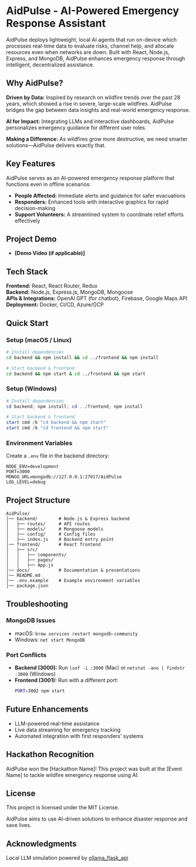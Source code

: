# AidPulse - AI-Powered Emergency Response Assistant

AidPulse deploys lightweight, local AI agents that run on-device which processes real-time data to evaluate risks, channel help, and allocate resources even when networks are down. Built with React, Node.js, Express, and MongoDB, AidPulse enhances emergency response through intelligent, decentralized assistance.

## Why AidPulse?  

**Driven by Data:** Inspired by research on wildfire trends over the past 28 years, which showed a rise in severe, large-scale wildfires. AidPulse bridges the gap between data insights and real-world emergency response.  

**AI for Impact:** Integrating LLMs and interactive dashboards, AidPulse personalizes emergency guidance for different user roles.  

**Making a Difference:** As wildfires grow more destructive, we need smarter solutions—AidPulse delivers exactly that.  

## Key Features  

AidPulse serves as an AI-powered emergency response platform that functions even in offline scenarios:

- **People Affected:** Immediate alerts and guidance for safer evacuations 
- **Responders:** Enhanced tools with interactive graphics for rapid decision-making 
- **Support Volunteers:** A streamlined system to coordinate relief efforts effectively

## Project Demo
- **[Demo Video (if applicable)]**

## Tech Stack  

**Frontend:** React, React Router, Redux  
**Backend:** Node.js, Express.js, MongoDB, Mongoose  
**APIs & Integrations:** OpenAI GPT (for chatbot), Firebase, Google Maps API  
**Deployment:** Docker, CI/CD, Azure/GCP  

## Quick Start  

### Setup (macOS / Linux)  
```bash  
# Install dependencies  
cd backend && npm install && cd ../frontend && npm install  

# Start backend & frontend  
cd backend && npm start & cd ../frontend && npm start  
```

### Setup (Windows)  
```powershell  
# Install dependencies  
cd backend; npm install; cd ../frontend; npm install  

# Start backend & frontend  
start cmd /k "cd backend && npm start"  
start cmd /k "cd frontend && npm start"  
```

### Environment Variables  

Create a `.env` file in the backend directory:  
```plaintext  
NODE_ENV=development  
PORT=3000  
MONGO_URL=mongodb://127.0.0.1:27017/AidPulse  
LOG_LEVEL=debug  
```

## Project Structure  

```
AidPulse/  
│── backend/        # Node.js & Express backend  
│   ├── routes/     # API routes  
│   ├── models/     # Mongoose models  
│   ├── config/     # Config files  
│   ├── index.js    # Backend entry point  
│── frontend/       # React frontend  
│   ├── src/  
│   │   ├── components/  
│   │   ├── pages/  
│   │   ├── App.js  
│── docs/           # Documentation & presentations  
│── README.md  
│── .env.example    # Example environment variables  
│── package.json  
```

## Troubleshooting  

### MongoDB Issues  
- macOS: `brew services restart mongodb-community`  
- Windows: `net start MongoDB`  

### Port Conflicts  
- **Backend (3000):** Run `lsof -i :3000` (Mac) or `netstat -ano | findstr :3000` (Windows)  
- **Frontend (3001):** Run with a different port:  
  ```bash  
  PORT=3002 npm start  
  ```

## Future Enhancements  

- LLM-powered real-time assistance  
- Live data streaming for emergency tracking  
- Automated integration with first responders' systems  

## Hackathon Recognition  

AidPulse won the [Hackathon Name]! This project was built at the [Event Name] to tackle wildfire emergency response using AI.  

## License  

This project is licensed under the MIT License.  

AidPulse aims to use AI-driven solutions to enhance disaster response and save lives.

## Acknowledgments

Local LLM simulation powered by [ollama_flask_api](https://github.com/craig2050/ollama_flask_api)
